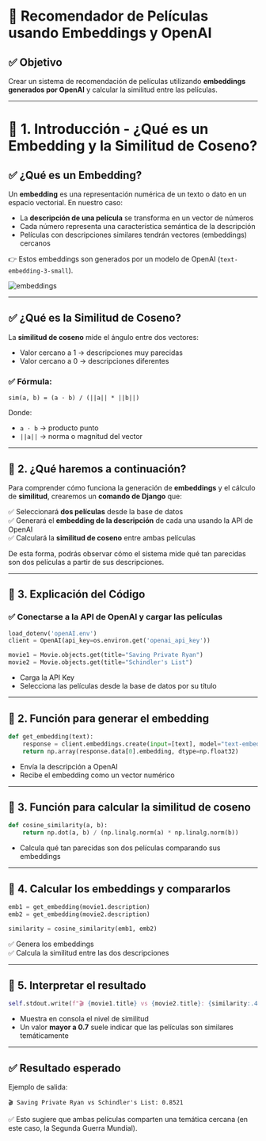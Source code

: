 # 🎯 Recomendador de Películas usando Embeddings y OpenAI

## ✅ Objetivo
Crear un sistema de recomendación de películas utilizando **embeddings generados por OpenAI** y calcular la similitud entre las películas.

---

# 🎯 1. Introducción - ¿Qué es un Embedding y la Similitud de Coseno?

## ✅ ¿Qué es un Embedding?
Un **embedding** es una representación numérica de un texto o dato en un espacio vectorial. En nuestro caso:
- La **descripción de una película** se transforma en un vector de números
- Cada número representa una característica semántica de la descripción
- Películas con descripciones similares tendrán vectores (embeddings) cercanos

👉 Estos embeddings son generados por un modelo de OpenAI (`text-embedding-3-small`).

![embeddings](imgs/sr1.svg)

---

## ✅ ¿Qué es la Similitud de Coseno?
La **similitud de coseno** mide el ángulo entre dos vectores:
- Valor cercano a 1 → descripciones muy parecidas
- Valor cercano a 0 → descripciones diferentes

### ✅ Fórmula:
```
sim(a, b) = (a · b) / (||a|| * ||b||)
```
Donde:
- `a · b` → producto punto
- `||a||` → norma o magnitud del vector

---

## 📌 2. ¿Qué haremos a continuación?

Para comprender cómo funciona la generación de **embeddings** y el cálculo de **similitud**, crearemos un **comando de Django** que:

✅ Seleccionará **dos películas** desde la base de datos  
✅ Generará el **embedding de la descripción** de cada una usando la API de OpenAI  
✅ Calculará la **similitud de coseno** entre ambas películas

De esta forma, podrás observar cómo el sistema mide qué tan parecidas son dos películas a partir de sus descripciones.

---

## 📌 3. Explicación del Código
### ✅ Conectarse a la API de OpenAI y cargar las películas
```python
load_dotenv('openAI.env')
client = OpenAI(api_key=os.environ.get('openai_api_key'))

movie1 = Movie.objects.get(title="Saving Private Ryan")
movie2 = Movie.objects.get(title="Schindler's List")
```
- Carga la API Key
- Selecciona las películas desde la base de datos por su título

---

## 📌 2. Función para generar el embedding
```python
def get_embedding(text):
    response = client.embeddings.create(input=[text], model="text-embedding-3-small")
    return np.array(response.data[0].embedding, dtype=np.float32)
```
- Envía la descripción a OpenAI
- Recibe el embedding como un vector numérico

---

## 📌 3. Función para calcular la similitud de coseno
```python
def cosine_similarity(a, b):
    return np.dot(a, b) / (np.linalg.norm(a) * np.linalg.norm(b))
```
- Calcula qué tan parecidas son dos películas comparando sus embeddings

---

## 📌 4. Calcular los embeddings y compararlos
```python
emb1 = get_embedding(movie1.description)
emb2 = get_embedding(movie2.description)

similarity = cosine_similarity(emb1, emb2)
```
✅ Genera los embeddings  
✅ Calcula la similitud entre las dos descripciones

---

## 📌 5. Interpretar el resultado
```python
self.stdout.write(f"🎬 {movie1.title} vs {movie2.title}: {similarity:.4f}")
```
- Muestra en consola el nivel de similitud
- Un valor **mayor a 0.7** suele indicar que las películas son similares temáticamente

---

## ✅ Resultado esperado
Ejemplo de salida:
```
🎬 Saving Private Ryan vs Schindler's List: 0.8521
```

✅ Esto sugiere que ambas películas comparten una temática cercana (en este caso, la Segunda Guerra Mundial).
